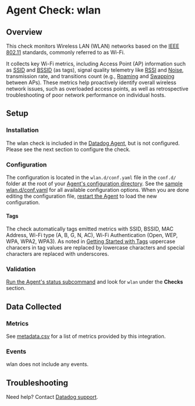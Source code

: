 # Agent Check: wlan

## Overview

This check monitors Wireless LAN (WLAN) networks based on the [IEEE 802.11][1] standards, commonly referred to as Wi-Fi.

It collects key Wi-Fi metrics, including Access Point (AP) information such as [SSID][2] and [BSSID][3] (as tags), signal quality telemetry like [RSSI][4] and [Noise][5], transmission rate, and transitions count (e.g., [Roaming][6] and [Swapping][7] between APs). These metrics help proactively identify overall wireless network issues, such as overloaded access points, as well as retrospective troubleshooting of poor network performance on individual hosts.

## Setup

### Installation

The wlan check is included in the [Datadog Agent][8], but is not configured. Please see the next section to configure the check.

### Configuration

The configuration is located in the `wlan.d/conf.yaml` file in the `conf.d/` folder at the root of your [Agent's configuration directory][9]. See the [sample wlan.d/conf.yaml][10] for all available configuration options. When you are done editing the configuration file, [restart the Agent][11] to load the new configuration.

#### Tags

The check automatically tags emitted metrics with SSID, BSSID, MAC Address, Wi-Fi type (A, B, G, N, AC), Wi-Fi Authentication (Open, WEP, WPA, WPA2, WPA3). As noted in [Getting Started with Tags][12] uppercase characers in tag values are replaced by lowercase characters and special characters are replaced with underscores.

### Validation

[Run the Agent's status subcommand][13] and look for `wlan` under the **Checks** section.

## Data Collected

### Metrics

See [metadata.csv][14] for a list of metrics provided by this integration.

### Events

wlan does not include any events.

## Troubleshooting

Need help? Contact [Datadog support][15].

[1]: https://en.wikipedia.org/wiki/IEEE_802.11
[2]: https://en.wikipedia.org/wiki/Service_set_(802.11_network)#SSID
[3]: https://en.wikipedia.org/wiki/Service_set_(802.11_network)
[4]: https://en.wikipedia.org/wiki/Received_signal_strength_indicator
[5]: https://documentation.meraki.com/MR/Wi-Fi_Basics_and_Best_Practices/Signal-to-Noise_Ratio_(SNR)_and_Wireless_Signal_Strength
[6]: https://www.netally.com/tech-tips/what-is-wifi-roaming/
[7]: https://superuser.com/questions/122441/how-can-i-get-the-same-ssid-for-multiple-access-points
[8]: https://app.datadoghq.com/account/settings/agent/latest
[9]: https://docs.datadoghq.com/agent/guide/agent-configuration-files/
[10]: https://github.com/DataDog/datadog-agent/blob/main/poc/cmd/agent/dist/conf.d/wlan.d/conf.yaml.example
[11]: https://docs.datadoghq.com/agent/guide/agent-commands/#start-stop-and-restart-the-agent
[12]: https://docs.datadoghq.com/getting_started/tagging/
[13]: https://docs.datadoghq.com/agent/guide/agent-commands/#agent-status-and-information
[14]: https://github.com/DataDog/integrations-core/blob/master/wlan/metadata.csv
[15]: https://docs.datadoghq.com/help/
